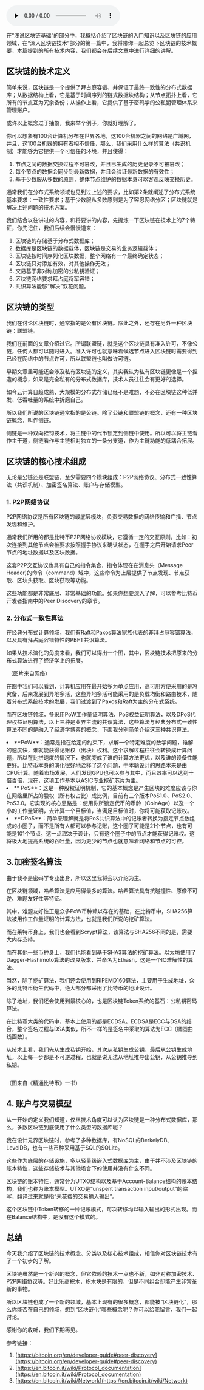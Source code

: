 <audio id="audio" title="第9讲 | 深入区块链技术（一）：技术基础" controls="" preload="none"><source id="mp3" src="https://static001.geekbang.org/resource/audio/41/6b/418ad387e3ec53bcf51dc77f0f172c6b.mp3"></audio>

在“浅说区块链基础”的部分中，我概括介绍了区块链的入门知识以及区块链的应用领域，在“深入区块链技术”部分的第一篇中，我将带你一起总览下区块链的技术概要，本篇提到的所有技术内容，我们都会在后续文章中进行详细的讲解。

## 区块链的技术定义

简单来说，区块链是一个提供了拜占庭容错、并保证了最终一致性的分布式数据库；从数据结构上看，它是基于时间序列的链式数据块结构；从节点拓扑上看，它所有的节点互为冗余备份；从操作上看，它提供了基于密码学的公私钥管理体系来管理账户。

或许以上概念过于抽象，我来举个例子，你就好理解了。

你可以想象有100台计算机分布在世界各地，这100台机器之间的网络是广域网，并且，这100台机器的拥有者相不信任，那么，我们采用什么样的算法（共识机制）才能够为它提供一个可信任的环境，并且使得：

1. 节点之间的数据交换过程不可篡改，并且已生成的历史记录不可被篡改；
1. 每个节点的数据会同步到最新数据，并且会验证最新数据的有效性；
1. 基于少数服从多数的原则，整体节点维护的数据本身可以客观反映交换历史。

通常我们在分布式系统领域也见到过上述的要求，比如第2条就阐述了分布式系统基本要求：一致性要求；基于少数服从多数原则是为了容忍网络分区；区块链就是解决上述问题的技术方案。

我们结合以往讲过的内容，和将要讲的内容，先提炼一下区块链在技术上的7个特征，你先记住，我们后续会慢慢道来：

1. 区块链的存储基于分布式数据库；
1. 数据库是区块链的数据载体，区块链是交易的业务逻辑载体；
1. 区块链按时间序列化区块数据，整个网络有一个最终确定状态；
1. 区块链只对添加有效，对其他操作无效；
1. 交易基于非对称加密的公私钥验证；
1. 区块链网络要求拜占庭将军容错；
1. 共识算法能够“解决”双花问题。

## 区块链的类型

我们在讨论区块链时，通常指的是公有区块链。除此之外，还存在另外一种区块链：联盟链。

我们在前面的文章介绍过它。所谓联盟链，就是这个区块链具有准入许可，不像公链，任何人都可以随时进入。准入许可也就意味着候选节点进入区块链时需要得到已经在网络中的节点许可，所以联盟链也叫做许可链。

早期文章里可能还会涉及私有区块链的定义，其实我认为私有区块链更像是一个捏造的概念，如果是完全私有的分布式数据库，技术人员往往会有更好的选择。

如今云计算日趋成熟，大规模的分布式存储已经不是难题，不必在区块链这种低并发、低吞吐量的系统中折磨自己。

所以我们所说的区块链通常指的是公链。除了公链和联盟链的概念，还有一种区块链概念，叫作侧链。

侧链是一种双向挂钩技术，将主链中的代币锁定到侧链中使用。所以可以将主链看作主干道，侧链看作与主链相对独立的一条分支道，作为主链功能的低耦合拓展。

## 区块链的核心技术组成

无论是公链还是联盟链，至少需要四个模块组成：P2P网络协议、分布式一致性算法（共识机制）、加密签名算法、账户与存储模型。

### 1. P2P网络协议

P2P网络协议是所有区块链的最底层模块，负责交易数据的网络传输和广播、节点发现和维护。

通常我们所用的都是比特币P2P网络协议模块，它遵循一定的交互原则。比如：初次连接到其他节点会被要求按照握手协议来确认状态，在握手之后开始请求Peer节点的地址数据以及区块数据。

这套P2P交互协议也具有自己的指令集合，指令体现在在消息头（Message Header)的命令（command）域中，这些命令为上层提供了节点发现、节点获取、区块头获取、区块获取等功能。

这些功能都是非常底层、非常基础的功能。如果你想要深入了解，可以参考比特币开发者指南中的Peer Discovery的章节。

### 2. 分布式一致性算法

在经典分布式计算领域，我们有Raft和Paxos算法家族代表的非拜占庭容错算法，以及具有拜占庭容错特性的PBFT共识算法。

如果从技术演化的角度来看，我们可以得出一个图，其中，区块链技术把原来的分布式算法进行了经济学上的拓展。

<img src="https://static001.geekbang.org/resource/image/da/ab/da733238ba80f4b45ddfa5f5f005f3ab.png" alt="">
（图片来自网络）

在图中我们可以看到，计算机应用在最开始多为单点应用，高可用方便采用的是冷灾备，后来发展到异地多活，这些异地多活可能采用的是负载均衡和路由技术，随着分布式系统技术的发展，我们过渡到了Paxos和Raft为主的分布式系统。

而在区块链领域，多采用PoW工作量证明算法、PoS权益证明算法，以及DPoS代理权益证明算法，以上三种是业界主流的共识算法，这些算法与经典分布式一致性算法不同的是融入了经济学博弈的概念，下面我分别简单介绍这三种共识算法。

<li>**PoW**：通常是指在给定的约束下，求解一个特定难度的数学问题，谁解的速度快，谁就能获得记账权（出块）权利。这个求解过程往往会转换成计算问题，所以在比拼速度的情况下，也就变成了谁的计算方法更优，以及谁的设备性能更好。比特币本身的演化很好地诠释了这个问题，中本聪设计的思路本来是由CPU计算。随着市场发展，人们发现GPU也可以参与其中，而且效率可以达到十倍百倍，现在，这项工作基本以ASIC专业挖矿芯片为主。
</li>
<li>** PoS**：这是一种股权证明机制，它的基本概念是产生区块的难度应该与你在网络里所占的股权（所有权占比）成比例，目前有三个版本PoS1.0、PoS2.0、PoS3.0。它实现的核心思路是：使用你所锁定代币的币龄（CoinAge）以及一个小的工作量证明，去计算一个目标值，当满足目标值时，你将可能获取记账权。
</li>
<li>**DPoS**：简单来理解就是将PoS共识算法中的记账者转换为指定节点数组成的小圈子，而不是所有人都可以参与记账，这个圈子可能是21个节点，也有可能是101个节点。这一点取决于设计，只有这个圈子中的节点才能获得记账权。这将极大地提高系统的吞吐量，因为更少的节点也就意味着网络和节点的可控。
</li>

## 3.加密签名算法

由于我不是密码学专业出身，所以这里我将会以介绍为主。

在区块链领域，哈希算法是应用得最多的算法。哈希算法具有抗碰撞性、原像不可逆、难题友好性等特征。

其中，难题友好性正是众多PoW币种赖以存在的基础，在比特币中，SHA256算法被用作工作量证明的计算方法，也就是我们所说的挖矿算法。

而在莱特币身上，我们也会看到Scrypt算法，该算法与SHA256不同的是，需要大内存支持。

而在其他一些币种身上，我们也能看到基于SHA3算法的挖矿算法。以太坊使用了Dagger-Hashimoto算法的改良版本，并命名为Ethash，这是一个IO难解性的算法。

当然，除了挖矿算法，我们还会使用到RIPEMD160算法，主要用于生成地址，众多的比特币衍生代码中，绝大部分都采用了比特币的地址设计。

除了地址，我们还会使用到最核心的，也是区块链Token系统的基石：公私钥密码算法。

在比特币大类的代码中，基本上使用的都是ECDSA。ECDSA是ECC与DSA的结合，整个签名过程与DSA类似，所不一样的是签名中采取的算法为ECC（椭圆曲线函数）。

从技术上看，我们先从生成私钥开始，其次从私钥生成公钥，最后从公钥生成地址，以上每一步都是不可逆过程，也就是说无法从地址推导出公钥，从公钥推导到私钥。

<img src="https://static001.geekbang.org/resource/image/d9/9b/d94a096cc3a6f127bf7a086128f08b9b.png" alt="">

（图来自《精通比特币》一书）

## 4. 账户与交易模型

从一开始的定义我们知道，仅从技术角度可以认为区块链是一种分布式数据库，那么，多数区块链到底使用了什么类型的数据库呢？

我在设计元界区块链时，参考了多种数据库，有NoSQL的BerkelyDB、LevelDB，也有一些币种采用基于SQL的SQLite。

这些作为底层的存储设施，多以轻量级嵌入式数据库为主，由于并不涉及区块链的账本特性，这些存储技术与其他场合下的使用并没有什么不同。

区块链的账本特性，通常分为UTXO结构以及基于Account-Balance结构的账本结构，我们也称为账本模型。UTXO是“unspent transaction input/output”的缩写，翻译过来就是指“未花费的交易输入输出”。

这个区块链中Token转移的一种记账模式，每次转移均以输入输出的形式出现。而在Balance结构中，是没有这个模式的。

## 总结

今天我介绍了区块链的技术概念、分类以及核心技术组成，相信你对区块链技术有了一个初步的了解。

区块链虽然是一个新兴的概念，但它依赖的技术一点也不新，如非对称加密技术、P2P网络协议等。好比乐高积木，积木块是有限的，但是不同组合却能产生非常革新的事物。

所以区块链也成了一个新的领域，基本上现有的很多概念，都能被“区块链化”，那么你能否在自己的领域，想到“区块链化”哪些概念呢？你可以给我留言，我们一起讨论。

感谢你的收听，我们下期再见。

参考链接：

1. [https://bitcoin.org/en/developer-guide#peer-discovery](https://bitcoin.org/en/developer-guide#peer-discovery)
1. [https://en.bitcoin.it/wiki/Protocol_documentation](https://en.bitcoin.it/wiki/Protocol_documentation)
1. [https://en.bitcoin.it/wiki/Network](https://en.bitcoin.it/wiki/Network)


